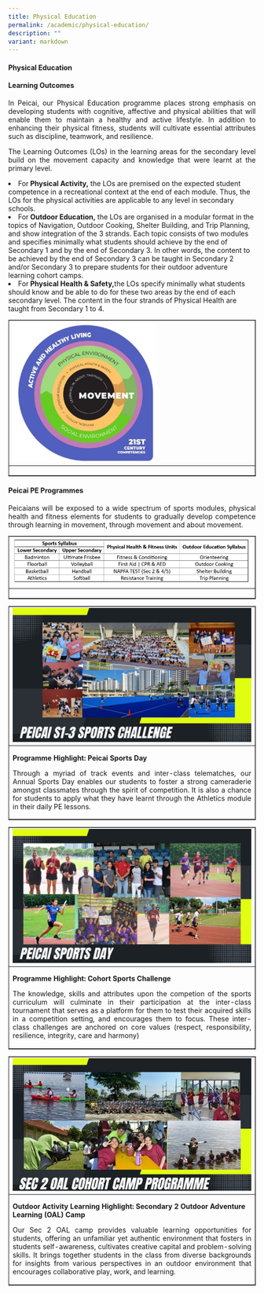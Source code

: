 ```yaml
---
title: Physical Education
permalink: /academic/physical-education/
description: ""
variant: markdown
---
```

<h4><strong>Physical Education </strong></h4>
<h4><strong>Learning Outcomes</strong></h4>
<p></p><p align="justify">In Peicai, our Physical Education programme places strong emphasis on developing students with cognitive, affective and physical abilities that will enable them to maintain a healthy and active lifestyle. In addition to enhancing their physical fitness, students will cultivate essential attributes such as discipline, teamwork, and resilience.</p>
<p></p><p align="justify">The Learning Outcomes (LOs) in the learning areas for the secondary level build on the movement capacity and knowledge that were learnt at the primary level.<br></p><li>For<b> Physical Activity,</b> the LOs are premised on the expected student competence in a recreational context at the end of each module. Thus, the LOs for the physical activities are applicable to any level in secondary schools.<br></li><li>For<b> Outdoor Education,</b> the LOs are organised in a modular format in the topics of Navigation, Outdoor Cooking, Shelter Building, and Trip Planning, and show integration of the 3 strands. Each topic consists of two modules and specifies minimally what students should achieve by the end of Secondary 1 and by the end of Secondary 3. In other words, the content to be achieved by the end of Secondary 3 can be taught in Secondary 2 and/or Secondary 3 to prepare students for their outdoor adventure learning cohort camps.<br></li><li>For<b> Physical Health &amp; Safety,</b>the LOs specify minimally what students should know and be able to do for these two areas by the end of each secondary level. The content in the four strands of Physical Health are taught from Secondary 1 to 4.<br></li><p></p>
<table style="border-collapse: collapse; width: 100%;" border="1">
<tbody>
<tr>
<td style="width: 33.3333%;"><img style="width: 60%;" src="/images/Physical_Education_1.jpg"></td>
</tr>
<tr>
<td style="width: 33.3333%;"><p style="text-align: center;"></p></td>
</tr>
</tbody>
</table>
<p></p><h4><strong>Peicai PE Programmes</strong></h4>
<p></p><p align="justify">Peicaians will be exposed to a wide spectrum of sports modules, physical health and fitness elements for students to gradually develop competence through learning in movement, through movement and about movement.</p>
<table style="border-collapse: collapse; width: 100%;" border="1">
<tbody>
<tr>
<td style="width: 33.3333%;"><img style="width: 100%;" src="/images/Physical_Education_2.JPG"></td>
</tr>
<tr>
<td style="width: 33.3333%;"><p style="text-align: center;"></p></td>
</tr>
</tbody>
</table>
<table style="border-collapse: collapse; width: 100%;" border="1">
<tbody>
<tr>
<td style="width: 33.3333%;"><img style="width: 100%;" src="/images/Physical_Education_3.jpg"></td>
</tr>
<tr>
<td style="width: 33.3333%;"><p style="text-align: center;"></p><b>Programme Highlight: Peicai Sports Day</b><br><p></p><p align="justify">Through a myriad of track events and inter-class telematches, our Annual Sports Day enables our students to foster a strong cameraderie amongst classmates through the spirit of competition. It is also a chance for students to apply what they have learnt through the Athletics module in their daily PE lessons.</p></td>
</tr>
</tbody>
</table>
<table style="border-collapse: collapse; width: 100%;" border="1">
<tbody>
<tr>
<td style="width: 33.3333%;"><img style="width: 100%;" src="/images/Physical_Education_4.jpg"></td>
</tr>
<tr>
<td style="width: 33.3333%;"><p style="text-align: center;"></p><b>Programme Highlight: Cohort Sports Challenge</b><br><p></p><p align="justify">The knowledge, skills and attributes upon the competion of the sports curriculum will culminate in their participation at the inter-class tournament that serves as a platform for them to test their acquired skills in a competition setting, and encourages them to focus. These inter-class challenges are anchored on core values (respect, responsibility, resilience, integrity, care and harmony)</p></td>
</tr>
</tbody>
</table>
<table style="border-collapse: collapse; width: 100%;" border="1">
<tbody>
<tr>
<td style="width: 33.3333%;"><img style="width: 100%;" src="/images/Physical_Education_5.jpg"></td>
</tr>
<tr>
<td style="width: 33.3333%;"><p style="text-align: center;"></p><b>Outdoor Activity Learning Highlight: Secondary 2 Outdoor Adventure Learning (OAL) Camp</b><br><p></p><p align="justify">Our Sec 2 OAL camp provides valuable learning opportunities for students, offering an unfamiliar yet authentic environment that fosters in students self-awareness, cultivates creative capital and problem-solving skills. It brings together students in the class from diverse backgrounds for insights from various perspectives in an outdoor environment that encourages collaborative play, work, and learning.</p></td>
</tr>
</tbody>
</table>
